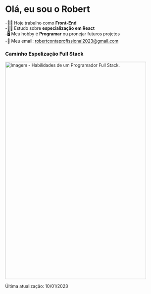 # Olá, eu sou o Robert

-🧑‍💼 Hoje trabalho como <b>Front-End</b> <br/>
-🧑‍🎓 Estudo sobre <b>especialização em React</b> <br/>
-🖥️ Meu hobby é <b>Programar</b> ou pronejar futuros projetos <br/>
-📧 Meu email: robertcontaprofissional2023@gmail.com
<h3>Caminho Espelização Full Stack</h3>

<div>
  <img src="https://image-github.netlify.app/Imagens/Desenvolvimento_2022.png" width="95%" height="700px"  alt="Imagem - Habilidades de um Programador Full Stack.">
  
</div>  
<!DOCTYPE html>
<html lang="en">
<head>
    <meta charset="UTF-8">
    <meta http-equiv="X-UA-Compatible" content="IE=edge">
    <meta name="viewport" content="width=device-width, initial-scale=1.0">
    <title>Document</title>
</head>
<body>
    <script>
        window.alert("")
    </script>
</body>
</html>

Última atualização: 10/01/2023
